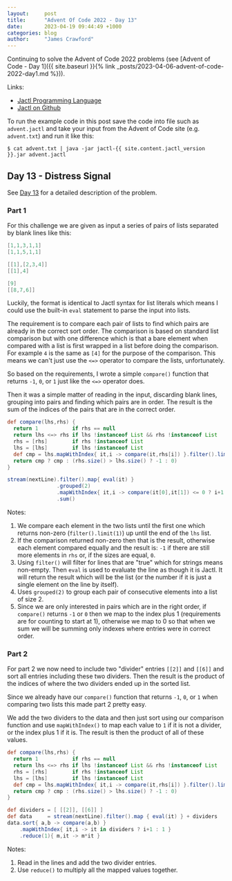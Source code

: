 ```yaml
---
layout:     post
title:      "Advent Of Code 2022 - Day 13"
date:       2023-04-19 09:44:49 +1000
categories: blog
author:     "James Crawford"
---
```


Continuing to solve the Advent of Code 2022 problems
(see [Advent of Code - Day 1]({{ site.baseurl }}{% link _posts/2023-04-06-advent-of-code-2022-day1.md %})).

Links:
* [Jactl Programming Language](https://jactl.io)
* [Jactl on Github](https://github.com/jaccomoc/jactl)

To run the example code in this post save the code into file such as `advent.jactl` and take your input from the
Advent of Code site (e.g. `advent.txt`) and run it like this:
```shell
$ cat advent.txt | java -jar jactl-{{ site.content.jactl_version }}.jar advent.jactl 
```

## Day 13 - Distress Signal

See [Day 13](https://adventofcode.com/2022/day/13) for a detailed description of the problem.

### Part 1

For this challenge we are given as input a series of pairs of lists separated by blank lines like this:
```groovy
[1,1,3,1,1]
[1,1,5,1,1]

[[1],[2,3,4]]
[[1],4]

[9]
[[8,7,6]]
```

Luckily, the format is identical to Jactl syntax for list literals which means I could use the built-in `eval`
statement to parse the input into lists.

The requirement is to compare each pair of lists to find which pairs are already in the correct sort order.
The comparison is based on standard list comparison but with one difference which is that a bare element when
compared with a list is first wrapped in a list before doing the comparison.
For example `4` is the same as `[4]` for the purpose of the comparison.
This means we can't just use the `<=>` operator to compare the lists, unfortunately.

So based on the requirements, I wrote a simple `compare()` function that returns `-1`, `0`, or `1` just like
the `<=>` operator does.

Then it was a simple matter of reading in the input, discarding blank lines, grouping into pairs and finding which
pairs are in order.
The result is the sum of the indices of the pairs that are in the correct order.

```groovy
def compare(lhs,rhs) {
  return 1           if rhs == null
  return lhs <=> rhs if lhs !instanceof List && rhs !instanceof List
  rhs = [rhs]        if rhs !instanceof List
  lhs = [lhs]        if lhs !instanceof List
  def cmp = lhs.mapWithIndex{ it,i -> compare(it,rhs[i]) }.filter().limit(1)[0]    // Note 1
  return cmp ? cmp : (rhs.size() > lhs.size() ? -1 : 0)                            // Note 2
}

stream(nextLine).filter().map{ eval(it) }                                          // Note 3
                .grouped(2)                                                        // Note 4
                .mapWithIndex{ it,i -> compare(it[0],it[1]) <= 0 ? i+1 : 0 }       // Note 5
                .sum()
```

Notes:
1. We compare each element in the two lists until the first one which returns non-zero (`filter().limit(1)`) up
until the end of the `lhs` list.
2. If the comparison returned non-zero then that is the result, otherwise each element compared equally and the
result is: `-1` if there are still more elements in `rhs` or, if the sizes are equal, `0`.
3. Using `filter()` will filter for lines that are "true" which for strings means non-empty. Then `eval` is used to
evaluate the line as though it is Jactl. It will return the result which will be the list (or the number if it is
just a single element on the line by itself).
4. Uses `grouped(2)` to group each pair of consecutive elements into a list of size 2.
5. Since we are only interested in pairs which are in the right order, if `compare()` returns `-1` or `0` then we
map to the index plus 1 (requirements are for counting to start at 1), otherwise we map to 0 so that when we sum
we will be summing only indexes where entries were in correct order.

### Part 2

For part 2 we now need to include two "divider" entries `[[2]]` and `[[6]]` and sort all entries including these
two dividers.
Then the result is the product of the indices of where the two dividers ended up in the sorted list.

Since we already have our `compare()` function that returns `-1`, `0`, or `1` when comparing two lists this made
part 2 pretty easy.

We add the two dividers to the data and then just sort using our comparison function and use `mapWithIndex()` to
map each value to `1` if it is not a divider, or the index plus 1 if it is.
The result is then the product of all of these values.

```groovy
def compare(lhs,rhs) {
  return 1           if rhs == null
  return lhs <=> rhs if lhs !instanceof List && rhs !instanceof List
  rhs = [rhs]        if rhs !instanceof List
  lhs = [lhs]        if lhs !instanceof List
  def cmp = lhs.mapWithIndex{ it,i -> compare(it,rhs[i]) }.filter().limit(1)[0]
  return cmp ? cmp : (rhs.size() > lhs.size() ? -1 : 0)
}

def dividers = [ [[2]], [[6]] ]
def data     = stream(nextLine).filter().map { eval(it) } + dividers          // Note 1
data.sort{ a,b -> compare(a,b) }
    .mapWithIndex{ it,i -> it in dividers ? i+1 : 1 }
    .reduce(1){ m,it -> m*it }                                                // Note 2
```

Notes:
1. Read in the lines and add the two divider entries.
2. Use `reduce()` to multiply all the mapped values together.
